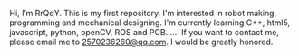 Hi, I’m RrQqY. This is my first repository. I'm interested in robot making, programming and mechanical designing. 
I'm currently learning C++, html5, javascript, python, openCV, ROS and PCB......
If you want to contact me, please email me to 2570236260@qq.com. I would be greatly honored.
